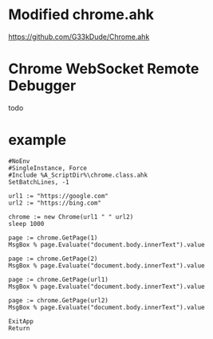 # Modified chrome.ahk
https://github.com/G33kDude/Chrome.ahk
# Chrome WebSocket Remote Debugger
todo
# example
```
#NoEnv
#SingleInstance, Force
#Include %A_ScriptDir%\chrome.class.ahk
SetBatchLines, -1

url1 := "https://google.com"
url2 := "https://bing.com"

chrome := new Chrome(url1 " " url2)
sleep 1000

page := chrome.GetPage(1)
MsgBox % page.Evaluate("document.body.innerText").value

page := chrome.GetPage(2)
MsgBox % page.Evaluate("document.body.innerText").value

page := chrome.GetPage(url1)
MsgBox % page.Evaluate("document.body.innerText").value

page := chrome.GetPage(url2)
MsgBox % page.Evaluate("document.body.innerText").value

ExitApp
Return
```
